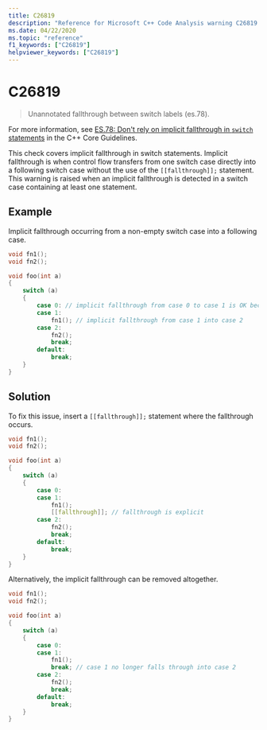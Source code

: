 ```yaml
---
title: C26819
description: "Reference for Microsoft C++ Code Analysis warning C26819 in Visual Studio."
ms.date: 04/22/2020
ms.topic: "reference"
f1_keywords: ["C26819"]
helpviewer_keywords: ["C26819"]
---
```

# C26819
> Unannotated fallthrough between switch labels (es.78).

For more information, see [ES.78: Don't rely on implicit fallthrough in `switch` statements](https://github.com/isocpp/CppCoreGuidelines/blob/master/CppCoreGuidelines.md#Res-break) in the C++ Core Guidelines.

This check covers implicit fallthrough in switch statements. Implicit fallthrough is when control flow transfers from one switch case directly into a following switch case without the use of the `[[fallthrough]];` statement. This warning is raised when an implicit fallthrough is detected in a switch case containing at least one statement.

## Example

Implicit fallthrough occurring from a non-empty switch case into a following case.

```cpp
void fn1();
void fn2();

void foo(int a)
{
    switch (a)
    {
        case 0: // implicit fallthrough from case 0 to case 1 is OK because case 0 is empty
        case 1:
            fn1(); // implicit fallthrough from case 1 into case 2
        case 2:
            fn2();
            break;
        default:
            break;
    }
}
```

## Solution

To fix this issue, insert a `[[fallthrough]];` statement where the fallthrough occurs.
```cpp
void fn1();
void fn2();

void foo(int a)
{
    switch (a)
    {
        case 0:
        case 1:
            fn1();
            [[fallthrough]]; // fallthrough is explicit
        case 2:
            fn2();
            break;
        default:
            break;
    }
}
```
Alternatively, the implicit fallthrough can be removed altogether.
```cpp
void fn1();
void fn2();

void foo(int a)
{
    switch (a)
    {
        case 0:
        case 1:
            fn1();
            break; // case 1 no longer falls through into case 2
        case 2:
            fn2();
            break;
        default:
            break;
    }
}
```
